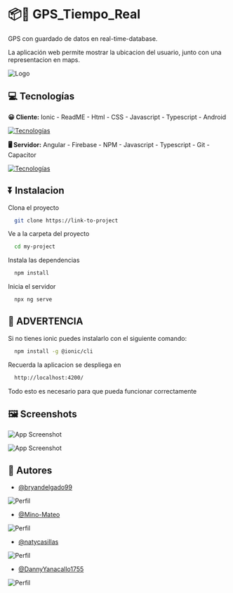 # 📦📱 GPS_Tiempo_Real


GPS con guardado de datos en real-time-database.

La aplicación web permite mostrar la ubicacion del usuario, junto con
una representacion en maps.


![Logo](Recursos/img/maps.jpeg)

## 💻 Tecnologías

**😀 Cliente:**
Ionic - ReadME - Html - CSS - Javascript - Typescript - Android

[![Tecnologías](https://simpleskill.icons.workers.dev/svg?i=ionic,readme,html5,CSS3,javascript,typescript,android)](https://skillicons.dev)

**🖥️ Servidor:**
Angular - Firebase - NPM - Javascript - Typescript - Git - Capacitor

[![Tecnologías](https://simpleskill.icons.workers.dev/svg?i=angular,firebase,npm,javascript,typescript,git,capacitor)](https://skillicons.dev)

## ⏬ Instalacion

Clona el proyecto

```bash
  git clone https://link-to-project
```

Ve a la carpeta del proyecto

```bash
  cd my-project
```

Instala las dependencias

```bash
  npm install
```

Inicia el servidor

```bash
  npx ng serve
```

## 🛑 ADVERTENCIA

Si no tienes ionic puedes instalarlo con el siguiente comando:

```bash
  npm install -g @ionic/cli
```

Recuerda la aplicacion se despliega en

```bash
  http://localhost:4200/
```

Todo esto es necesario para que pueda funcionar correctamente

## 🖼️ Screenshots

![App Screenshot](Recursos/img/2d0de122-ea17-47a5-98a2-057ae9edfd38.jpeg)

![App Screenshot](Recursos/img/firebase.png)

## 👫 Autores

- [@bryandelgado99](https://github.com/bryandelgado99)

![Perfil](Recursos/img_autores/2.jpg)

- [@Mino-Mateo](https://github.com/Mino-Mateo)

![Perfil](Recursos/img_autores/1.jpg)

- [@natycasillas](https://github.com/natycasillas)

![Perfil](Recursos/img_autores/4.jpg)

- [@DannyYanacallo1755](https://github.com/DannyYanacallo1755)

![Perfil](Recursos/img_autores/3.jpg)

